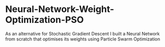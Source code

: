 # Neural-Network-Weight-Optimization-PSO
As an alternative for Stochastic Gradient Descent I built a Neural Network from scratch that optimises its weights using Particle Swarm Optimization
